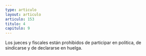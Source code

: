 ```yaml
---
type: articulo
layout: articulo
articulo: 153
titulo: 4
capitulo: 9
---
```

Los jueces y fiscales están prohibidos de participar en política, de sindicarse y de declararse en huelga.